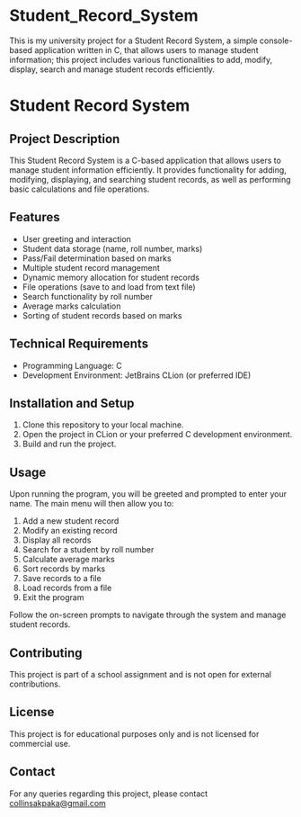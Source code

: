 # Student_Record_System
This is my university project for a Student Record System, a simple console-based application written in C, that allows users to manage student information; this project includes various functionalities to add, modify, display, search and manage student records efficiently.
# Student Record System

## Project Description

This Student Record System is a C-based application that allows users to manage student information efficiently. It provides functionality for adding, modifying, displaying, and searching student records, as well as performing basic calculations and file operations.

## Features

- User greeting and interaction
- Student data storage (name, roll number, marks)
- Pass/Fail determination based on marks
- Multiple student record management
- Dynamic memory allocation for student records
- File operations (save to and load from text file)
- Search functionality by roll number
- Average marks calculation
- Sorting of student records based on marks

## Technical Requirements

- Programming Language: C
- Development Environment: JetBrains CLion (or preferred IDE)

## Installation and Setup

1. Clone this repository to your local machine.
2. Open the project in CLion or your preferred C development environment.
3. Build and run the project.

## Usage

Upon running the program, you will be greeted and prompted to enter your name. The main menu will then allow you to:

1. Add a new student record
2. Modify an existing record
3. Display all records
4. Search for a student by roll number
5. Calculate average marks
6. Sort records by marks
7. Save records to a file
8. Load records from a file
9. Exit the program

Follow the on-screen prompts to navigate through the system and manage student records.


## Contributing

This project is part of a school assignment and is not open for external contributions.

## License

This project is for educational purposes only and is not licensed for commercial use.

## Contact

For any queries regarding this project, please contact collinsakpaka@gmail.com 
